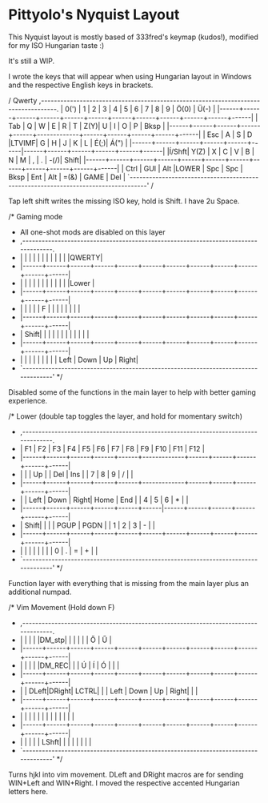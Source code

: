 # Pittyolo's Nyquist Layout

This Nyquist layout is mostly based of 333fred's keymap (kudos!), modified for my ISO Hungarian taste :)

It's still a WIP.

I wrote the keys that will appear when using Hungarian layout in Windows and the respective English keys in brackets.


/ Qwerty
,-----------------------------------------------------------------------------------.
| 0(') |   1  |   2  |   3  |   4  |   5  |   6  |   7  |   8  |   9  | Ö(0) | Ü(-) |
|------+------+------+------+------+------+------+------+------+------+------+------|
| Tab  |   Q  |   W  |   E  |   R  |   T  |  Z(Y)|   U  |   I  |   O  |   P  | Bksp |
|------+------+------+------+------+-------------+------+------+------+------+------|
| Esc  |   A  |   S  |   D  |LTVIMF|   G  |   H  |   J  |   K  |   L  |  É(;)| Á(") |
|------+------+------+------+------+------|------+------+------+------+------+------|
|Í/Shft| Y(Z) |   X  |   C  |   V  |   B  |   N  |   M  |   ,  |   .  |  -(/)| Shift|
|------+------+------+------+------+------+------+------+------+------+------+------|
| Ctrl |  GUI |  Alt |LOWER |  Spc |  Spc | Bksp | Ent  |  Alt | =(&) | GAME | Del  |
`-----------------------------------------------------------------------------------'
/
 
 Tap left shift writes the missing ISO key, hold is Shift. I have 2u Space.
 
 /* Gaming mode
 * All one-shot mods are disabled on this layer
 * ,-----------------------------------------------------------------------------------.
 * |      |      |      |      |      |      |      |      |      |      |      |QWERTY|
 * |------+------+------+------+------+------+------+------+------+------+------+------|
 * |      |      |      |      |      |      |      |      |      |      |      |Lower |
 * |------+------+------+------+------+------+------+------+------+------+------+------|
 * |      |      |      |      |   F  |      |      |      |      |      |      |      |
 * |------+------+------+------+------+------+------+------+------+------+------+------|
 * | Shift|      |      |      |      |      |      |      |      |      |      |      |
 * |------+------+------+------+------+------+------+------+------+------+------+------|
 * |      |      |      |      |      |      |      |      | Left | Down |  Up  | Right|
 * `-----------------------------------------------------------------------------------'
 */
 
 Disabled some of the functions in the main layer to help with better gaming experience.
 
 /* Lower (double tap toggles the layer, and hold for momentary switch)
 * ,-----------------------------------------------------------------------------------.
 * |  F1  |  F2  |  F3  |  F4  |  F5  |  F6  |  F7  |  F8  |  F9  |  F10 |  F11 |  F12 |
 * |------+------+------+------+------+-------------+------+------+------+------+------|
 * |      |      |  Up  |      |  Del |  Ins |      |   7  |   8  |   9  |   /  |      |
 * |------+------+------+------+------+-------------+------+------+------+------+------|
 * |      | Left | Down | Right| Home |  End |      |   4  |   5  |   6  |   *  |      |
 * |------+------+------+------+------+------|------+------+------+------+------+------|
 * | Shift|      |      |      | PGUP | PGDN |      |   1  |   2  |   3  |   -  |      |
 * |------+------+------+------+------+------+------+------+------+------+------+------|
 * |      |      |      |      |      |      |      |   0  |   .  |   =  |   +  |      |
 * `-----------------------------------------------------------------------------------'
 */
 
 Function layer with everything that is missing from the main layer plus an additional numpad.
 
 /* Vim Movement (Hold down F)
 * ,-----------------------------------------------------------------------------------.
 * |      |      |      |      |DM_stp|      |      |      |      |      |   Ő  |  Ű   |
 * |------+------+------+------+------+------+------+------+------+------+------+------|
 * |      |      |      |      |DM_REC|      |      |  Ú   |   Í  |   Ó  |      |      |
 * |------+------+------+------+------+------+------+------+------+------+------+------|
 * |      | DLeft|DRight| LCTRL|      |      | Left | Down |  Up  | Right|      |      |
 * |------+------+------+------+------+------+------+------+------+------+------+------|
 * |      |      |      |      |      |      |      |      |      |      |      |      |
 * |------+------+------+------+------+------+------+------+------+------+------+------|
 * |      |      |      |      | LShft|      |      |      |      |      |      |      |
 * `-----------------------------------------------------------------------------------'
 */
 
 Turns hjkl into vim movement. DLeft and DRight macros are for sending WIN+Left and WIN+Right. I moved the respective accented Hungarian letters here.
